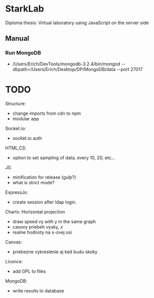 # StarkLab
Diploma thesis: Virtual laboratory using JavaScript on the server side

## Manual
### Run MongoDB
- /Users/Erich/DevTools/mongodb-3.2.4/bin/mongod --dbpath=/Users/Erich/Desktop/DP/MongoDB/data --port 27017

# TODO

Structure:
- change imports from cdn to npm
- modular app

Socket.io:
- socket.io auth

HTML,CS:
- option to set sampling of data, every 10, 20, etc...

JS:
- minification for release (gulp?)
- what is strict mode?

ExpressJs:
- create session after ldap login.

Charts:
Horizontal projection
- draw speed vy with y in the same graph
- casovy priebeh vysky, x
- realne hodnoty na x-ovej osi

Canvas:
- priebezne vykreslenie aj ked budu skoky

Licence:
- add GPL to files

MongoDB:
- write results to database